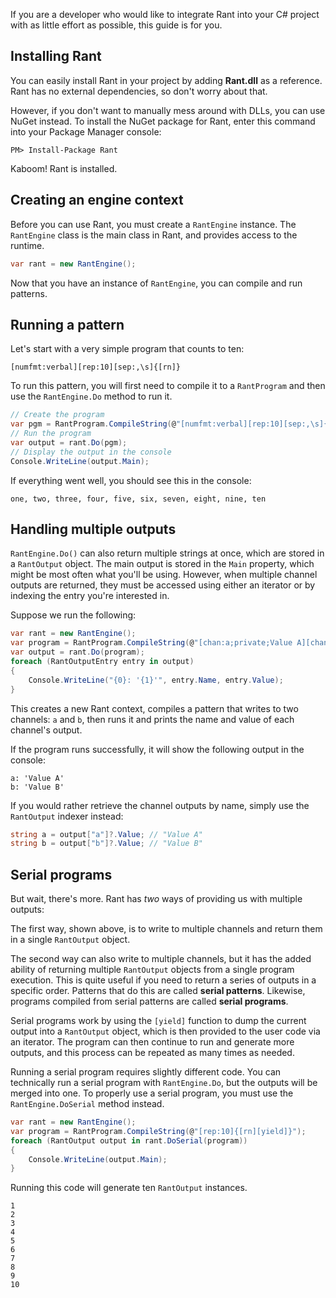 If you are a developer who would like to integrate Rant into your C# project with as little effort as possible, this guide is for you.

## Installing Rant

You can easily install Rant in your project by adding **Rant.dll** as a reference.
Rant has no external dependencies, so don't worry about that.

However, if you don't want to manually mess around with DLLs, you can use NuGet instead.
To install the NuGet package for Rant, enter this command into your Package Manager console:

```none
PM> Install-Package Rant
```

Kaboom! Rant is installed.

## Creating an engine context

Before you can use Rant, you must create a `RantEngine` instance. 
The `RantEngine` class is the main class in Rant, and provides access to the runtime.

```csharp
var rant = new RantEngine();
```

Now that you have an instance of `RantEngine`, you can compile and run patterns.

## Running a pattern

Let's start with a very simple program that counts to ten:
```rant
[numfmt:verbal][rep:10][sep:,\s]{[rn]}
```

To run this pattern, you will first need to compile it to a `RantProgram` and then use the `RantEngine.Do` method to run it.

```csharp
// Create the program
var pgm = RantProgram.CompileString(@"[numfmt:verbal][rep:10][sep:,\s]{[rn]}");
// Run the program
var output = rant.Do(pgm);
// Display the output in the console
Console.WriteLine(output.Main);
```

If everything went well, you should see this in the console:

```
one, two, three, four, five, six, seven, eight, nine, ten
```

## Handling multiple outputs

`RantEngine.Do()` can also return multiple strings at once, which are stored in a `RantOutput` object.
The main output is stored in the `Main` property, which might be most often what you'll be using.
However, when multiple channel outputs are returned, they must be accessed using either an iterator
or by indexing the entry you're interested in.

Suppose we run the following:
```csharp
var rant = new RantEngine();
var program = RantProgram.CompileString(@"[chan:a;private;Value A][chan:b;private;Value B]");
var output = rant.Do(program);
foreach (RantOutputEntry entry in output)
{
    Console.WriteLine("{0}: '{1}'", entry.Name, entry.Value);
}
```

This creates a new Rant context, compiles a pattern that writes to two channels: `a` and `b`, 
then runs it and prints the name and value of each channel's output.

If the program runs successfully, it will show the following output in the console:
```
a: 'Value A'
b: 'Value B'
```

If you would rather retrieve the channel outputs by name, simply use the `RantOutput` indexer instead:
```csharp
string a = output["a"]?.Value; // "Value A"
string b = output["b"]?.Value; // "Value B"
```

## Serial programs

But wait, there's more. Rant has _two_ ways of providing us with multiple outputs:

The first way, shown above, is to write to multiple channels and return them in a single `RantOutput` object.

The second way can also write to multiple channels, but it has the added ability of returning multiple `RantOutput` objects from a single program execution.
This is quite useful if you need to return a series of outputs in a specific order. 
Patterns that do this are called **serial patterns**. Likewise, programs compiled from serial patterns are called **serial programs**.

Serial programs work by using the `[yield]` function to dump the current output into a `RantOutput` object, which is then provided to the user code via an iterator.
The program can then continue to run and generate more outputs, and this process can be repeated as many times as needed.

Running a serial program requires slightly different code. You can technically run a serial program with `RantEngine.Do`, but the outputs will be merged into one.
To properly use a serial program, you must use the `RantEngine.DoSerial` method instead.

```csharp
var rant = new RantEngine();
var program = RantProgram.CompileString(@"[rep:10]{[rn][yield]}");
foreach (RantOutput output in rant.DoSerial(program))
{
    Console.WriteLine(output.Main);
}
```

Running this code will generate ten `RantOutput` instances.

```
1
2
3
4
5
6
7
8
9
10
```